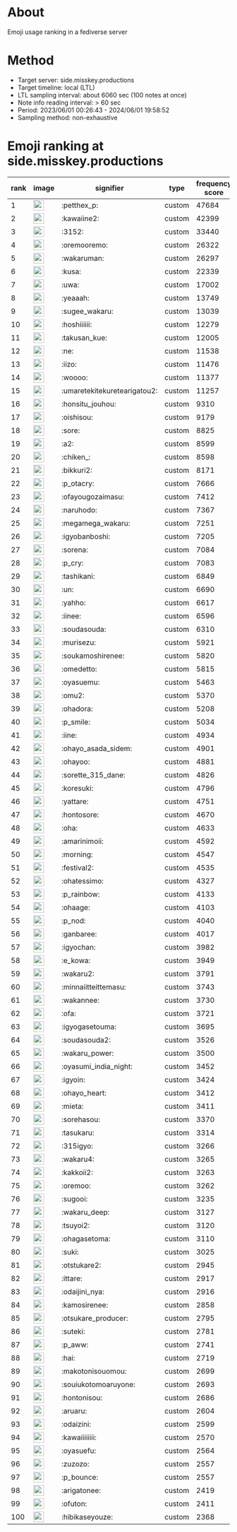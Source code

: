 # About
Emoji usage ranking in a fediverse server

# Method
- Target server: side.misskey.productions
- Target timeline: local (LTL)
- LTL sampling interval: about 6060 sec (100 notes at once)
- Note info reading interval: > 60 sec
- Period: 2023/06/01 00:26:43 - 2024/06/01 19:58:52 
- Sampling method: non-exhaustive

# Emoji ranking at side.misskey.productions

|rank|image|signifier|type|frequency score|
|----|----|----|----|----|
|1|<img height="24" src="https://side.misskey.productions/emoji/petthex_p.webp">|:petthex_p:|custom|47684|
|2|<img height="24" src="https://side.misskey.productions/emoji/kawaiine2.webp">|:kawaiine2:|custom|42399|
|3|<img height="24" src="https://side.misskey.productions/emoji/3152.webp">|:3152:|custom|33440|
|4|<img height="24" src="https://side.misskey.productions/emoji/oremooremo.webp">|:oremooremo:|custom|26322|
|5|<img height="24" src="https://side.misskey.productions/emoji/wakaruman.webp">|:wakaruman:|custom|26297|
|6|<img height="24" src="https://side.misskey.productions/emoji/kusa.webp">|:kusa:|custom|22339|
|7|<img height="24" src="https://side.misskey.productions/emoji/uwa.webp">|:uwa:|custom|17002|
|8|<img height="24" src="https://side.misskey.productions/emoji/yeaaah.webp">|:yeaaah:|custom|13749|
|9|<img height="24" src="https://side.misskey.productions/emoji/sugee_wakaru.webp">|:sugee_wakaru:|custom|13039|
|10|<img height="24" src="https://side.misskey.productions/emoji/hoshiiiiii.webp">|:hoshiiiiii:|custom|12279|
|11|<img height="24" src="https://side.misskey.productions/emoji/takusan_kue.webp">|:takusan_kue:|custom|12005|
|12|<img height="24" src="https://side.misskey.productions/emoji/ne.webp">|:ne:|custom|11538|
|13|<img height="24" src="https://side.misskey.productions/emoji/iizo.webp">|:iizo:|custom|11476|
|14|<img height="24" src="https://side.misskey.productions/emoji/woooo.webp">|:woooo:|custom|11377|
|15|<img height="24" src="https://side.misskey.productions/emoji/umaretekitekuretearigatou2.webp">|:umaretekitekuretearigatou2:|custom|11257|
|16|<img height="24" src="https://side.misskey.productions/emoji/honsitu_jouhou.webp">|:honsitu_jouhou:|custom|9310|
|17|<img height="24" src="https://side.misskey.productions/emoji/oishisou.webp">|:oishisou:|custom|9179|
|18|<img height="24" src="https://side.misskey.productions/emoji/sore.webp">|:sore:|custom|8825|
|19|<img height="24" src="https://side.misskey.productions/emoji/a2.webp">|:a2:|custom|8599|
|20|<img height="24" src="https://side.misskey.productions/emoji/chiken_.webp">|:chiken_:|custom|8598|
|21|<img height="24" src="https://side.misskey.productions/emoji/bikkuri2.webp">|:bikkuri2:|custom|8171|
|22|<img height="24" src="https://side.misskey.productions/emoji/p_otacry.webp">|:p_otacry:|custom|7666|
|23|<img height="24" src="https://side.misskey.productions/emoji/ofayougozaimasu.webp">|:ofayougozaimasu:|custom|7412|
|24|<img height="24" src="https://side.misskey.productions/emoji/naruhodo.webp">|:naruhodo:|custom|7367|
|25|<img height="24" src="https://side.misskey.productions/emoji/megamega_wakaru.webp">|:megamega_wakaru:|custom|7251|
|26|<img height="24" src="https://side.misskey.productions/emoji/igyobanboshi.webp">|:igyobanboshi:|custom|7205|
|27|<img height="24" src="https://side.misskey.productions/emoji/sorena.webp">|:sorena:|custom|7084|
|28|<img height="24" src="https://side.misskey.productions/emoji/p_cry.webp">|:p_cry:|custom|7083|
|29|<img height="24" src="https://side.misskey.productions/emoji/tashikani.webp">|:tashikani:|custom|6849|
|30|<img height="24" src="https://side.misskey.productions/emoji/un.webp">|:un:|custom|6690|
|31|<img height="24" src="https://side.misskey.productions/emoji/yahho.webp">|:yahho:|custom|6617|
|32|<img height="24" src="https://side.misskey.productions/emoji/iinee.webp">|:iinee:|custom|6596|
|33|<img height="24" src="https://side.misskey.productions/emoji/soudasouda.webp">|:soudasouda:|custom|6310|
|34|<img height="24" src="https://side.misskey.productions/emoji/murisezu.webp">|:murisezu:|custom|5921|
|35|<img height="24" src="https://side.misskey.productions/emoji/soukamoshirenee.webp">|:soukamoshirenee:|custom|5820|
|36|<img height="24" src="https://side.misskey.productions/emoji/omedetto.webp">|:omedetto:|custom|5815|
|37|<img height="24" src="https://side.misskey.productions/emoji/oyasuemu.webp">|:oyasuemu:|custom|5463|
|38|<img height="24" src="https://side.misskey.productions/emoji/omu2.webp">|:omu2:|custom|5370|
|39|<img height="24" src="https://side.misskey.productions/emoji/ohadora.webp">|:ohadora:|custom|5208|
|40|<img height="24" src="https://side.misskey.productions/emoji/p_smile.webp">|:p_smile:|custom|5034|
|41|<img height="24" src="https://side.misskey.productions/emoji/iine.webp">|:iine:|custom|4934|
|42|<img height="24" src="https://side.misskey.productions/emoji/ohayo_asada_sidem.webp">|:ohayo_asada_sidem:|custom|4901|
|43|<img height="24" src="https://side.misskey.productions/emoji/ohayoo.webp">|:ohayoo:|custom|4881|
|44|<img height="24" src="https://side.misskey.productions/emoji/sorette_315_dane.webp">|:sorette_315_dane:|custom|4826|
|45|<img height="24" src="https://side.misskey.productions/emoji/koresuki.webp">|:koresuki:|custom|4796|
|46|<img height="24" src="https://side.misskey.productions/emoji/yattare.webp">|:yattare:|custom|4751|
|47|<img height="24" src="https://side.misskey.productions/emoji/hontosore.webp">|:hontosore:|custom|4670|
|48|<img height="24" src="https://side.misskey.productions/emoji/oha.webp">|:oha:|custom|4633|
|49|<img height="24" src="https://side.misskey.productions/emoji/amarinimoii.webp">|:amarinimoii:|custom|4592|
|50|<img height="24" src="https://side.misskey.productions/emoji/morning.webp">|:morning:|custom|4547|
|51|<img height="24" src="https://side.misskey.productions/emoji/festival2.webp">|:festival2:|custom|4535|
|52|<img height="24" src="https://side.misskey.productions/emoji/ohatessimo.webp">|:ohatessimo:|custom|4327|
|53|<img height="24" src="https://side.misskey.productions/emoji/p_rainbow.webp">|:p_rainbow:|custom|4133|
|54|<img height="24" src="https://side.misskey.productions/emoji/ohaage.webp">|:ohaage:|custom|4103|
|55|<img height="24" src="https://side.misskey.productions/emoji/p_nod.webp">|:p_nod:|custom|4040|
|56|<img height="24" src="https://side.misskey.productions/emoji/ganbaree.webp">|:ganbaree:|custom|4017|
|57|<img height="24" src="https://side.misskey.productions/emoji/igyochan.webp">|:igyochan:|custom|3982|
|58|<img height="24" src="https://side.misskey.productions/emoji/e_kowa.webp">|:e_kowa:|custom|3949|
|59|<img height="24" src="https://side.misskey.productions/emoji/wakaru2.webp">|:wakaru2:|custom|3791|
|60|<img height="24" src="https://side.misskey.productions/emoji/minnaiitteittemasu.webp">|:minnaiitteittemasu:|custom|3743|
|61|<img height="24" src="https://side.misskey.productions/emoji/wakannee.webp">|:wakannee:|custom|3730|
|62|<img height="24" src="https://side.misskey.productions/emoji/ofa.webp">|:ofa:|custom|3721|
|63|<img height="24" src="https://side.misskey.productions/emoji/igyogasetouma.webp">|:igyogasetouma:|custom|3695|
|64|<img height="24" src="https://side.misskey.productions/emoji/soudasouda2.webp">|:soudasouda2:|custom|3526|
|65|<img height="24" src="https://side.misskey.productions/emoji/wakaru_power.webp">|:wakaru_power:|custom|3500|
|66|<img height="24" src="https://side.misskey.productions/emoji/oyasumi_india_night.webp">|:oyasumi_india_night:|custom|3452|
|67|<img height="24" src="https://side.misskey.productions/emoji/igyoin.webp">|:igyoin:|custom|3424|
|68|<img height="24" src="https://side.misskey.productions/emoji/ohayo_heart.webp">|:ohayo_heart:|custom|3412|
|69|<img height="24" src="https://side.misskey.productions/emoji/mieta.webp">|:mieta:|custom|3411|
|70|<img height="24" src="https://side.misskey.productions/emoji/sorehasou.webp">|:sorehasou:|custom|3370|
|71|<img height="24" src="https://side.misskey.productions/emoji/tasukaru.webp">|:tasukaru:|custom|3314|
|72|<img height="24" src="https://side.misskey.productions/emoji/315igyo.webp">|:315igyo:|custom|3266|
|73|<img height="24" src="https://side.misskey.productions/emoji/wakaru4.webp">|:wakaru4:|custom|3265|
|74|<img height="24" src="https://side.misskey.productions/emoji/kakkoii2.webp">|:kakkoii2:|custom|3263|
|75|<img height="24" src="https://side.misskey.productions/emoji/oremoo.webp">|:oremoo:|custom|3262|
|76|<img height="24" src="https://side.misskey.productions/emoji/sugooi.webp">|:sugooi:|custom|3235|
|77|<img height="24" src="https://side.misskey.productions/emoji/wakaru_deep.webp">|:wakaru_deep:|custom|3127|
|78|<img height="24" src="https://side.misskey.productions/emoji/tsuyoi2.webp">|:tsuyoi2:|custom|3120|
|79|<img height="24" src="https://side.misskey.productions/emoji/ohagasetoma.webp">|:ohagasetoma:|custom|3110|
|80|<img height="24" src="https://side.misskey.productions/emoji/suki.webp">|:suki:|custom|3025|
|81|<img height="24" src="https://side.misskey.productions/emoji/otstukare2.webp">|:otstukare2:|custom|2945|
|82|<img height="24" src="https://side.misskey.productions/emoji/ittare.webp">|:ittare:|custom|2917|
|83|<img height="24" src="https://side.misskey.productions/emoji/odaijini_nya.webp">|:odaijini_nya:|custom|2916|
|84|<img height="24" src="https://side.misskey.productions/emoji/kamosirenee.webp">|:kamosirenee:|custom|2858|
|85|<img height="24" src="https://side.misskey.productions/emoji/otsukare_producer.webp">|:otsukare_producer:|custom|2795|
|86|<img height="24" src="https://side.misskey.productions/emoji/suteki.webp">|:suteki:|custom|2781|
|87|<img height="24" src="https://side.misskey.productions/emoji/p_aww.webp">|:p_aww:|custom|2741|
|88|<img height="24" src="https://side.misskey.productions/emoji/hai.webp">|:hai:|custom|2719|
|89|<img height="24" src="https://side.misskey.productions/emoji/makotonisouomou.webp">|:makotonisouomou:|custom|2699|
|90|<img height="24" src="https://side.misskey.productions/emoji/souiukotomoaruyone.webp">|:souiukotomoaruyone:|custom|2693|
|91|<img height="24" src="https://side.misskey.productions/emoji/hontonisou.webp">|:hontonisou:|custom|2686|
|92|<img height="24" src="https://side.misskey.productions/emoji/aruaru.webp">|:aruaru:|custom|2604|
|93|<img height="24" src="https://side.misskey.productions/emoji/odaizini.webp">|:odaizini:|custom|2599|
|94|<img height="24" src="https://side.misskey.productions/emoji/kawaiiiiiiii.webp">|:kawaiiiiiiii:|custom|2570|
|95|<img height="24" src="https://side.misskey.productions/emoji/oyasuefu.webp">|:oyasuefu:|custom|2564|
|96|<img height="24" src="https://side.misskey.productions/emoji/zuzozo.webp">|:zuzozo:|custom|2557|
|97|<img height="24" src="https://side.misskey.productions/emoji/p_bounce.webp">|:p_bounce:|custom|2557|
|98|<img height="24" src="https://side.misskey.productions/emoji/arigatonee.webp">|:arigatonee:|custom|2419|
|99|<img height="24" src="https://side.misskey.productions/emoji/ofuton.webp">|:ofuton:|custom|2411|
|100|<img height="24" src="https://side.misskey.productions/emoji/hibikaseyouze.webp">|:hibikaseyouze:|custom|2368|
